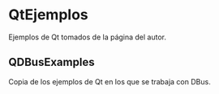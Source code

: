 QtEjemplos
==========

Ejemplos de Qt tomados de la página del autor.


QDBusExamples
-------------

Copia de los ejemplos de Qt en los que se trabaja con DBus.

